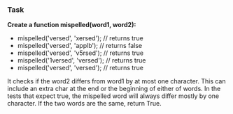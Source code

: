 ### Task

**Create a function mispelled(word1, word2):**

- mispelled('versed', 'xersed'); // returns true
- mispelled('versed', 'applb'); // returns false
- mispelled('versed', 'v5rsed'); // returns true
- mispelled('1versed', 'versed'); // returns true
- mispelled('versed', 'versed'); // returns true

It checks if the word2 differs from word1 by at most one character.
This can include an extra char at the end or the beginning of either of words.
In the tests that expect true, the mispelled word will always differ mostly by one character. If the two words are the same, return True.

